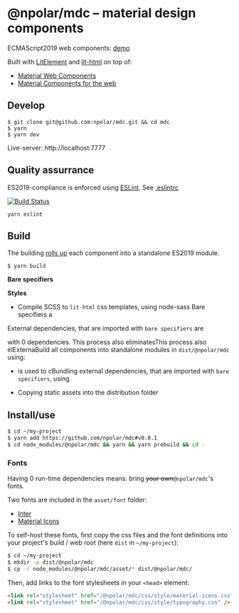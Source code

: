 # @npolar/mdc – material design components

ECMAScript2019 web components: [demo](https://mdc.npolar.now.sh)

Built with [LitElement](https://lit-element.polymer-project.org/) and [lit-html](https://lit-html.polymer-project.org/) on top of:

- [Material Web Components](https://github.com/material-components/material-components-web-components)
- [Material Components for the web](https://github.com/material-components/material-components-web)

## Develop

```
$ git clone git@github.com:npolar/mdc.git && cd mdc
$ yarn
$ yarn dev
```

Live-server: http://localhost:7777

## Quality assurrance

ES2019-compliance is enforced using [ESLint](https://eslint.org/). See [.eslintrc](.eslintrc.json)

[![Build Status](https://travis-ci.com/npolar/mdc.svg?branch=master)](https://travis-ci.com/npolar/mdc)

```
yarn eslint
```

## Build

The building [rolls up](https://rollupjs.org/guide/en/) each component into a standalone ES2019 module.

```
$ yarn build
```

**Bare specifiers**

**Styles**

- Compile SCSS to `lit-html` css templates, using node-sass
  Bare specifiers a

External dependencies, that are imported with `bare specifiers` are

with 0 dependencies.
This process also eliminatesThis process also elExternaBuild all components into standalone modules in `dist/@npolar/mdc` using:

- is used to cBundling external dependencies, that are imported with `bare specifiers`, using

- Copying static assets into the distribution folder

## Install/use

```sh
$ cd ~/my-project
$ yarn add https://github.com/npolar/mdc#v0.0.1
$ cd node_modules/@npolar/mdc && yarn && yarn prebuild && cd -

```

### Fonts

Having 0 run-time dependencies means: bring ~~your own~~`@npolar/mdc`'s fonts.

Two fonts are included in the `asset/font` folder:

- [Inter](https://rsms.me/inter/)
- [Material Icons](https://material.io/resources/icons/?style=baseline)

To self-host these fonts, first copy the css files and the font definitions into your project's build / web root (here `dist` in `~/my-project`):

```bash
$ cd ~/my-project
$ mkdir -p dist/@npolar/mdc
$ cp -r node_modules/@npolar/mdc/asset/* dist/@npolar/mdc/
```

Then, add links to the font stylesheets in your `<head>` element:

```html
<link rel="stylesheet" href="/@npolar/mdc/css/style/material-icons.css" />
<link rel="stylesheet" href="/@npolar/mdc/css/style/typography.css" />
```
